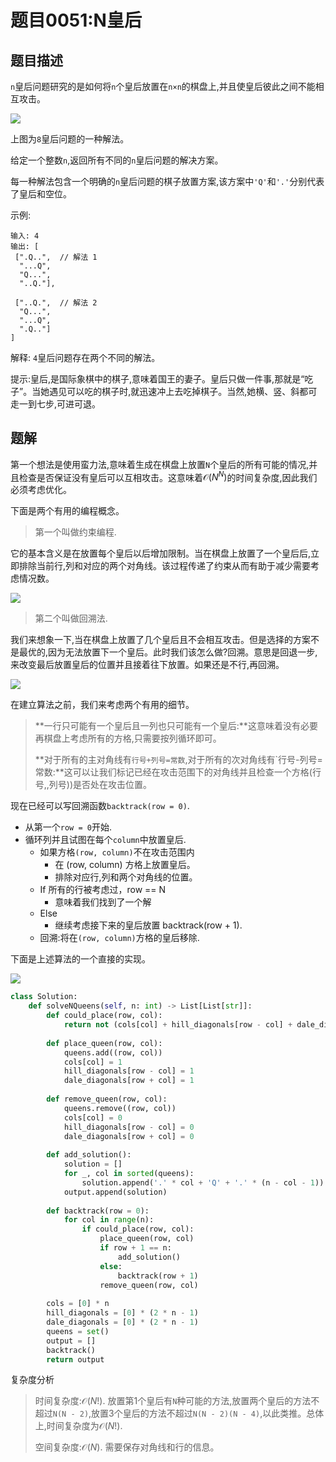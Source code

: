 # 题目0051:N皇后

## 题目描述

`n`皇后问题研究的是如何将`n`个皇后放置在`n×n`的棋盘上,并且使皇后彼此之间不能相互攻击。

![](https://assets.leetcode-cn.com/aliyun-lc-upload/uploads/2018/10/12/8-queens.png)

上图为`8`皇后问题的一种解法。

给定一个整数`n`,返回所有不同的`n`皇后问题的解决方案。

每一种解法包含一个明确的`n`皇后问题的棋子放置方案,该方案中`'Q'`和`'.'`分别代表了皇后和空位。

示例:

```
输入: 4
输出: [
 [".Q..",  // 解法 1
  "...Q",
  "Q...",
  "..Q."],

 ["..Q.",  // 解法 2
  "Q...",
  "...Q",
  ".Q.."]
]
```

解释: `4`皇后问题存在两个不同的解法。
 
提示:皇后,是国际象棋中的棋子,意味着国王的妻子。皇后只做一件事,那就是“吃子”。当她遇见可以吃的棋子时,就迅速冲上去吃掉棋子。当然,她横、竖、斜都可走一到七步,可进可退。

## 题解

第一个想法是使用蛮力法,意味着生成在棋盘上放置`N`个皇后的所有可能的情况,并且检查是否保证没有皇后可以互相攻击。这意味着$\mathcal{O}(N^N)$的时间复杂度,因此我们必须考虑优化。

下面是两个有用的编程概念。

> 第一个叫做约束编程.

它的基本含义是在放置每个皇后以后增加限制。当在棋盘上放置了一个皇后后,立即排除当前行,列和对应的两个对角线。该过程传递了约束从而有助于减少需要考虑情况数。

![](https://pic.leetcode-cn.com/e67ed217a00038ed292ae8cb89c1a8492c7a49e33ec17f633f41c4ece77d6c2c-51_pic.png)

> 第二个叫做回溯法.

我们来想象一下,当在棋盘上放置了几个皇后且不会相互攻击。但是选择的方案不是最优的,因为无法放置下一个皇后。此时我们该怎么做?回溯。意思是回退一步,来改变最后放置皇后的位置并且接着往下放置。如果还是不行,再回溯。

![](https://pic.leetcode-cn.com/610377e670ee1d4184c0475edee789139d8fe9ebeb07df267e9c54fbd31c449e-51_backtracking_.png)


在建立算法之前，我们来考虑两个有用的细节。

> **一行只可能有一个皇后且一列也只可能有一个皇后:**这意味着没有必要再棋盘上考虑所有的方格,只需要按列循环即可。
> 
> **对于所有的主对角线有`行号+列号=常数`,对于所有的次对角线有`行号-列号=常数:**这可以让我们标记已经在攻击范围下的对角线并且检查一个方格(行号,,列号))是否处在攻击位置。

现在已经可以写回溯函数`backtrack(row = 0)`.

* 从第一个`row = 0`开始.
* 循环列并且试图在每个`column`中放置皇后.
    * 如果方格`(row, column)`不在攻击范围内
        * 在 (row, column) 方格上放置皇后。
        * 排除对应行,列和两个对角线的位置。
    * If 所有的行被考虑过，row == N
        * 意味着我们找到了一个解
    * Else
        * 继续考虑接下来的皇后放置 backtrack(row + 1).
    * 回溯:将在`(row, column)`方格的皇后移除.

下面是上述算法的一个直接的实现。

![](https://pic.leetcode-cn.com/847f5a2861010344bf28836f051c46a5c62bc0f164a02ad152ef98a93e07e208-image.png)

```python
class Solution:
    def solveNQueens(self, n: int) -> List[List[str]]:
        def could_place(row, col):
            return not (cols[col] + hill_diagonals[row - col] + dale_diagonals[row + col])
        
        def place_queen(row, col):
            queens.add((row, col))
            cols[col] = 1
            hill_diagonals[row - col] = 1
            dale_diagonals[row + col] = 1
        
        def remove_queen(row, col):
            queens.remove((row, col))
            cols[col] = 0
            hill_diagonals[row - col] = 0
            dale_diagonals[row + col] = 0
        
        def add_solution():
            solution = []
            for _, col in sorted(queens):
                solution.append('.' * col + 'Q' + '.' * (n - col - 1))
            output.append(solution)
        
        def backtrack(row = 0):
            for col in range(n):
                if could_place(row, col):
                    place_queen(row, col)
                    if row + 1 == n:
                        add_solution()
                    else:
                        backtrack(row + 1)
                    remove_queen(row, col)
        
        cols = [0] * n
        hill_diagonals = [0] * (2 * n - 1)
        dale_diagonals = [0] * (2 * n - 1)
        queens = set()
        output = []
        backtrack()
        return output
```

复杂度分析

> 时间复杂度:$\mathcal{O}(N!)$. 放置第1个皇后有`N`种可能的方法,放置两个皇后的方法不超过`N(N - 2)`,放置3个皇后的方法不超过`N(N - 2)(N - 4)`,以此类推。总体上,时间复杂度为$\mathcal{O}(N!)$.
> 
> 空间复杂度:$\mathcal{O}(N)$. 需要保存对角线和行的信息。
